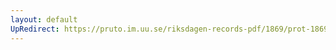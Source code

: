 ```yaml
---
layout: default
UpRedirect: https://pruto.im.uu.se/riksdagen-records-pdf/1869/prot-1869--fk--127/prot-1869--fk--127_001.pdf
---
```

